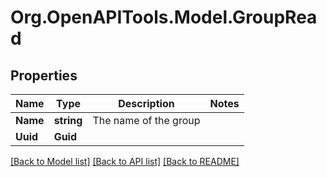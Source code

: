 # Org.OpenAPITools.Model.GroupRead

## Properties

Name | Type | Description | Notes
------------ | ------------- | ------------- | -------------
**Name** | **string** | The name of the group | 
**Uuid** | **Guid** |  | 

[[Back to Model list]](../README.md#documentation-for-models) [[Back to API list]](../README.md#documentation-for-api-endpoints) [[Back to README]](../README.md)

